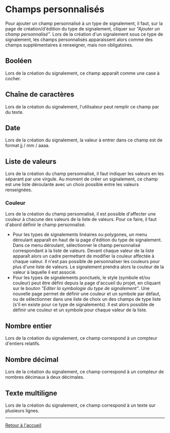 # Champs personnalisés

Pour ajouter un champ personnalisé à un type de signalement, il faut, sur la page de création/d'édition du type de signalement, cliquer sur _"Ajouter un champ personnalisé"_.
Lors de la création d'un signalement sous ce type de signalement, les champs personnalisés apparaissent alors comme des champs supplémentaires à renseigner, mais non obligatoires.

## Booléen

Lors de la création du signalement, ce champ apparaît comme une case à cocher.

## Chaîne de caractères

Lors de la création du signalement, l'utilisateur peut remplir ce champ par du texte.

## Date

Lors de la création du signalement, la valeur à entrer dans ce champ est de format jj / mm / aaaa.

## Liste de valeurs

Lors de la création du champ personnalisé, il faut indiquer les valeurs en les séparant par une virgule. Au moment de créer un signalement, ce champ est une liste déroulante avec un choix possible entre les valeurs renseignées.

### Couleur

Lors de la création du champ personnalisé, il est possible d'affecter une couleur à chacune des valeurs de la liste de valeurs. Pour ce faire, il faut d'abord définir le champ personnalisé.
* Pour les types de signalements linéaires ou polygones, un menu déroulant apparaît en haut de la page d'édition du type de signalement. Dans ce menu déroulant, sélectionner le champ personnalisé correspondant à la liste de valeurs. Devant chaque valeur de la liste apparaît alors un cadre permettant de modifier la couleur affectée à chaque valeur. Il n'est pas possible de personnaliser les couleurs pour plus d'une liste de valeurs. Le signalement prendra alors la couleur de la valeur à laquelle il est associé.
* Pour les types de signalements ponctuels, le style (symbole et/ou couleur) peut être défini depuis la page d'accueil du projet, en cliquant sur le bouton _"Editer la symbologie du type de signalement"_. Une nouvelle page permet de définir une couleur et un symbole par défaut, ou de sélectionner dans une liste de choix un des champs de type liste (s'il en existe pour ce type de signalements). Il est alors possible de définir une couleur et un symbole pour chaque valeur de la liste.

## Nombre entier

Lors de la création du signalement, ce champ correspond à un compteur d'entiers relatifs.

## Nombre décimal

Lors de la création du signalement, ce champ correspond à un compteur de nombres décimaux à deux décimales.

## Texte multiligne

Lors de la création du signalement, ce champ correspond à un texte sur plusieurs lignes.

---

[Retour à l'accueil](<README.md>)
